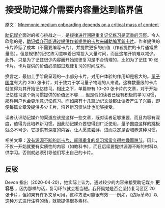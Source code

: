 # 接受助记媒介需要内容量达到临界值

原文：[Mnemonic medium onboarding depends on a critical mass of content](https://notes.andymatuschak.org/z8jqDGL4iG67Twoe9XHH76D1Xd32YKs2P4xYp)

[助记媒介](https://notes.andymatuschak.org/z4rRX3qwSSJRsEkdXKwH2shamgHNeRthrMLiF)面对的核心挑战之一，是[规律进行间隔重复记忆练习是沉重的习惯](https://notes.andymatuschak.org/zyk3ZCEVSB4Zwej3Xd4CJ2g1FynRFTZGJpQN)。令人欣慰的是，[助记媒介可能通过提供作者提供的卡片来辅助编写新卡片](https://notes.andymatuschak.org/z4j3bcyJfBzGdpEoQje9gaVeECfsZFgMEhBNL)。作者提供的卡片降低了成本（不需要编写卡片），并提供更多的价值（作者提供的卡片通常质量高）。但是规律的记忆练习意味着日常投入大量时间，而且这笔开销难以减少。此外，只是为了记住很少内容而开始规律复习是不合情理的，比如为了记住 10 张卡片。卡片提供的价值必须超过规律复习的时间成本。

换言之，最初上手阶段呈现的一小部分卡片，对用户体验的作用却是极大的。[量子国度](https://notes.andymatuschak.org/z2fBHADWa93EZTuNzuww7V3Vi587ZyZ4FHTHm)有大约 200 张卡片，对于致力于学习量子物理的人来说，这样数量级的卡片就值得为其开始记忆练习。相比之下，单篇带有 10~20 张卡片的文章，对于开始记忆练习这个新习惯提供的价值还不够......但是假如读者已经有积极的学习习惯，那样用户也会更乐意记忆练习。而如果有十几篇助记文章都让读者产生了兴趣，即便每篇文章没提供多少卡片，培养新习惯估计也能够接受。

读者认识助记媒介的渠道应该是这样一些文章，既对读者足够重要，而且内容有深度，值得为此培养新习惯。因此助记媒介要想得到广泛使用，量子国度这样的跳板就必不可少，它提供有深度的内容，让人愿意尝鲜，进而决定是否培养这种习惯。

相关文章：[没有源源不断的新卡片，间隔重复的复习常常变得枯燥而脱节](https://notes.andymatuschak.org/z4hNAfe6TrqjxCydF3CaAVn1svaqiu86JFVBz)。因此，不仅一开始就要有实质性的内容（如教科书），而且后续要提供源源不断的材料以供学习。否则就必须引导他们写出自己的卡片。

## 反驳

Devon 指出（2020-04-20），她实际上认为，通过较少的内容来接受助记媒介 **更容易** ，因为那样的话，复习环节就会相当短。我怀疑她是否会坚持复习区区 20 张卡片，但如果有许多文章可用，这种方法可能很有效——例如，《边际革命》以这种方式进行注释的话，就能提供很多素材。